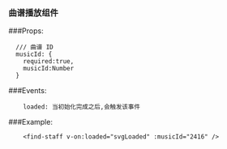### 曲谱播放组件

###Props:

```
  /// 曲谱 ID
  musicId: {
    required:true,
    musicId:Number
  }
```

###Events:

```
	loaded: 当初始化完成之后,会触发该事件
```

###Example:

```
	<find-staff v-on:loaded="svgLoaded" :musicId="2416" />
```
